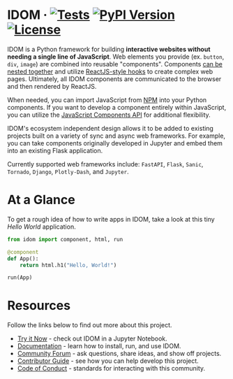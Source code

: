 # IDOM &middot; [![Tests](https://github.com/idom-team/idom/workflows/Test/badge.svg?event=push)](https://github.com/idom-team/idom/actions?query=workflow%3ATest) [![PyPI Version](https://img.shields.io/pypi/v/idom.svg)](https://pypi.python.org/pypi/idom) [![License](https://img.shields.io/badge/License-MIT-purple.svg)](https://github.com/idom-team/idom/blob/main/LICENSE)

IDOM is a Python framework for building **interactive websites without needing a single line of JavaScript**. Web elements you provide (ex. `button`, `div`, `image`) are combined into reusable "components". Components [can be nested together](https://idom-docs.herokuapp.com/docs/guides/creating-interfaces/your-first-components/index.html#conditional-rendering) and utilize [ReactJS-style hooks](https://idom-docs.herokuapp.com/docs/reference/hooks-api.html) to create complex web pages. Ultimately, all IDOM components are communicated to the browser and then rendered by ReactJS.

When needed, you can import JavaScript from [NPM](https://idom-docs.herokuapp.com/docs/guides/escape-hatches/javascript-components.html#dynamically-loaded-components) into your Python components. If you want to develop a component entirely within JavaScript, you can utilize the [JavaScript Components API](https://idom-docs.herokuapp.com/docs/guides/escape-hatches/javascript-components.html#custom-javascript-components) for additional flexibility.

IDOM's ecosystem independent design allows it to be added to existing projects built on a variety of sync and async web frameworks. For example, you can take components originally developed in Jupyter and embed them into an existing Flask application.

Currently supported web frameworks include: `FastAPI`, `Flask`, `Sanic`, `Tornado`, `Django`, `Plotly-Dash`, and `Jupyter`.

# At a Glance

To get a rough idea of how to write apps in IDOM, take a look at this tiny _Hello World_ application.

```python
from idom import component, html, run

@component
def App():
    return html.h1("Hello, World!")

run(App)
```

# Resources

Follow the links below to find out more about this project.

-   [Try it Now](https://mybinder.org/v2/gh/idom-team/idom-jupyter/main?urlpath=lab/tree/notebooks/introduction.ipynb) - check out IDOM in a Jupyter Notebook.
-   [Documentation](https://idom-docs.herokuapp.com/) - learn how to install, run, and use IDOM.
-   [Community Forum](https://github.com/idom-team/idom/discussions) - ask questions, share ideas, and show off projects.
-   [Contributor Guide](https://idom-docs.herokuapp.com/docs/developing-idom/contributor-guide.html) - see how you can help develop this project.
-   [Code of Conduct](https://github.com/idom-team/idom/blob/main/CODE_OF_CONDUCT.md) - standards for interacting with this community.
